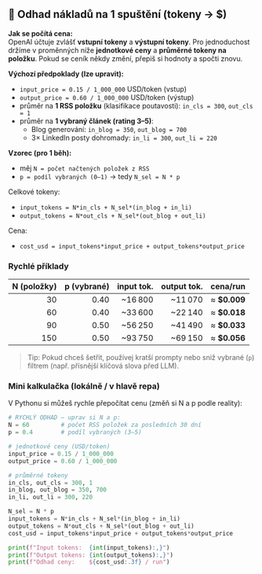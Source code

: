 ## 💸 Odhad nákladů na 1 spuštění (tokeny → $)

**Jak se počítá cena:**  
OpenAI účtuje zvlášť **vstupní tokeny** a **výstupní tokeny**. Pro jednoduchost držíme v proměnných níže **jednotkové ceny** a **průměrné tokeny na položku**. Pokud se ceník někdy změní, přepiš si hodnoty a spočti znovu.

**Výchozí předpoklady (lze upravit):**
- `input_price = 0.15 / 1_000_000` USD/token (vstup)  
- `output_price = 0.60 / 1_000_000` USD/token (výstup)  
- průměr na **1 RSS položku** (klasifikace poutavosti): `in_cls = 300`, `out_cls = 1`  
- průměr na **1 vybraný článek (rating 3–5)**:  
  - Blog generování: `in_blog = 350`, `out_blog = 700`  
  - 3× LinkedIn posty dohromady: `in_li = 300`, `out_li = 220`

**Vzorec (pro 1 běh):**
- měj `N = počet načtených položek z RSS`  
- `p = podíl vybraných (0–1)` → tedy `N_sel = N * p`

Celkové tokeny:
- `input_tokens = N*in_cls + N_sel*(in_blog + in_li)`  
- `output_tokens = N*out_cls + N_sel*(out_blog + out_li)`

Cena:
- `cost_usd = input_tokens*input_price + output_tokens*output_price`

### Rychlé příklady
| N (položky) | p (vybrané) | input tok. | output tok. | cena/run |
|---:|---:|---:|---:|---:|
| 30 | 0.40 | ~16 800 | ~11 070 | ≈ **$0.009** |
| 60 | 0.40 | ~33 600 | ~22 140 | ≈ **$0.018** |
| 90 | 0.50 | ~56 250 | ~41 490 | ≈ **$0.033** |
| 150 | 0.50 | ~93 750 | ~69 150 | ≈ **$0.056** |

> Tip: Pokud chceš šetřit, používej kratší prompty nebo sniž vybrané (`p`) filtrem (např. přísnější klíčová slova před LLM).

### Mini kalkulačka (lokálně / v hlavě repa)
V Pythonu si můžeš rychle přepočítat cenu (změň si N a p podle reality):

```python
# RYCHLÝ ODHAD – uprav si N a p:
N = 60         # počet RSS položek za posledních 30 dní
p = 0.4        # podíl vybraných (3–5)

# jednotkové ceny (USD/token)
input_price = 0.15 / 1_000_000
output_price = 0.60 / 1_000_000

# průměrné tokeny
in_cls, out_cls = 300, 1
in_blog, out_blog = 350, 700
in_li, out_li = 300, 220

N_sel = N * p
input_tokens = N*in_cls + N_sel*(in_blog + in_li)
output_tokens = N*out_cls + N_sel*(out_blog + out_li)
cost_usd = input_tokens*input_price + output_tokens*output_price

print(f"Input tokens:  {int(input_tokens):,}")
print(f"Output tokens: {int(output_tokens):,}")
print(f"Odhad ceny:    ${cost_usd:.3f} / run")
